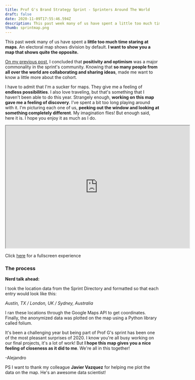 ```yaml
---
title: Prof G's Brand Strategy Sprint - Sprinters Around The World
draft: false
date: 2020-11-09T17:55:46.594Z
description: This past week many of us have spent a little too much time staring at maps. An electoral map shows division by default. I want to show you a map that shows quite the opposite.
thumb: sprintmap.png
---
```


This past week many of us have spent a **little too much time staring at maps**. An electoral map shows division by default. **I want to show you a map that shows quite the opposite.**

[On my previous post](https://aaspinwall.com/profg), I concluded that **positivity and optimism** was a major commonality in the sprint's community. Knowing that **so many people from all over the world are collaborating and sharing ideas**, made me want to know a little more about the cohort.

I have to admit that I'm a sucker for maps. They give me a feeling of **endless possibilities**. I also love traveling, but that's something that I haven't been able to do this year. Strangely enough, **working on this map gave me a feeling of discovery**. I've spent a bit too long playing around with it. I'm picturing each one of us, **peeking out the window and looking at something completely different**. My imagination flies! But enough said, here it is. I hope you enjoy it as much as I do.

<iframe src="https://alejandro.tech/maps/map.html" width="600" height="400"></iframe>

Click [here](https://alejandro.tech/maps/map.html) for a fullscreen experience

### The process

**Nerd talk ahead:**

I took the location data from the Sprint Directory and formatted so that each entry would look like this:

_Austin, TX / London, UK / Sydney, Australia_

I ran these locations through the Google Maps API to get coordinates. Finally, the anonymized data was plotted on the map using a Python library called folium.

It's been a challenging year but being part of Prof G's sprint has been one of the most pleasant surprises of 2020. I know you're all busy working on our final projects, it's a lot of work! But **I hope this map gives you a nice feeling of closeness as it did to me**. We're all in this together!

-Alejandro

PS I want to thank my colleague **Javier Vazquez** for helping me plot the data on the map. He's an awesome data scientist!
